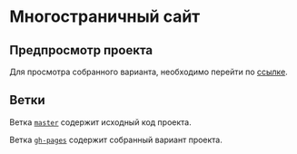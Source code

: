 # Многостраничный сайт

## Предпросмотр проекта
Для просмотра собранного варианта, необходимо перейти по [ссылке](https://seasle.github.io/multipage-website/).

## Ветки
Ветка [`master`](https://github.com/Seasle/multipage-website/tree/master) содержит исходный код проекта.

Ветка [`gh-pages`](https://github.com/Seasle/multipage-website/tree/gh-pages) содержит собранный вариант проекта.
